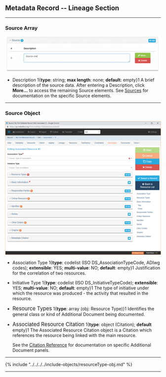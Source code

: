 ## Metadata Record -- Lineage Section
---

### Source Array

![Source Array](/assets/reference/edit-objects/metadata/lineage/source-array.png) 

 * <span class="md-element">Description</span> 1{**type**: string; **max length**: none; **default**: empty}1  A brief description of the source data.  After entering a <span class="md-element">Description</span>, click <strong class="btn btn-success btn-xs"> <i class="fa fa-pencil"> </i> More...</strong> to access the remaining <span class="md-panel">Source</span> elements.  See [Sources](source-panel.md) for documentation on the specific <span class="md-panel">Source</span> elements.
 
---
 
### Source Object

![Associated Resource Edit Window](/assets/reference/edit-objects/metadata/associated/associated-editWindow.png)

* <span class="md-element">Association Type</span> <i class="fa fa-asterisk required" title="Required"></i> 1{**type**: codelist (ISO DS_AssociationTypeCode, ADIwg codes); **extensible**: YES; **multi-value**: NO; **default**: empty}1  Justification for the correlation of two resources. 

* <span class="md-element">Initiative Type</span> 1{**type**: codelist (ISO DS_InitiativeTypeCode); **extensible**: YES; **multi-value**: NO; **default**: empty}1  The type of initiative under which the resource was produced - the activity that resulted in the resource. 

* <span class="md-panel" style="font-size: larger">Resource Types</span> <i class="fa fa-asterisk required" title="Required"> </i> 1{**type**: array (obj: <span class="md-panel">Resource Type</span>)}1 Identifies the general class or kind of <span class="md-panel">Additional Document</span> being documented. 

* <span class="md-panel" style="font-size: larger">Associated Resource Citation</span> 1{**type**: object (<span class="md-panel">Citation</span>); **default** empty}1 The <span class="md-panel">Associated Resource Citation</span> object is a <span class="md-panel">Citation</span> which references the resource being linked with the main resource.
  
  See the [Citation Reference](../../../../citation/citation-section.md) for documentation on specific <span class="md-panel">Additional Document</span> panels.

---

{% include "../../../../include-objects/resourceType-obj.md" %}

---

